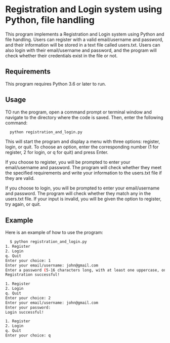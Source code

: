 
# Registration and Login system using Python, file handling
This program implements a Registration and Login system using Python and file handling. Users can register with a valid email/username and password, and their information will be stored in a text file called users.txt. Users can also login with their email/username and password, and the program will check whether their credentials exist in the file or not.


## Requirements
This program requires Python 3.6 or later to run.

## Usage




TO run the program, open a command prompt or terminal window and navigate to the directory where the code is saved. Then, enter the following command:
```bash
  python registration_and_login.py
```


This will start the program and display a menu with three options: register, login, or quit. To choose an option, enter the corresponding number (1 for register, 2 for login, or q for quit) and press Enter.

If you choose to register, you will be prompted to enter your email/username and password. The program will check whether they meet the specified requirements and write your information to the users.txt file if they are valid.

If you choose to login, you will be prompted to enter your email/username and password. The program will check whether they match any in the users.txt file. If your input is invalid, you will be given the option to register, try again, or quit.


## Example

Here is an example of how to use the program:

```bash
  $ python registration_and_login.py
1. Register
2. Login
q. Quit
Enter your choice: 1
Enter your email/username: john@gmail.com
Enter a password (5-16 characters long, with at least one uppercase, one lowercase, one digit, and one special character):
Registration successful!

1. Register
2. Login
q. Quit
Enter your choice: 2
Enter your email/username: john@gmail.com
Enter your password:
Login successful!

1. Register
2. Login
q. Quit
Enter your choice: q

```
